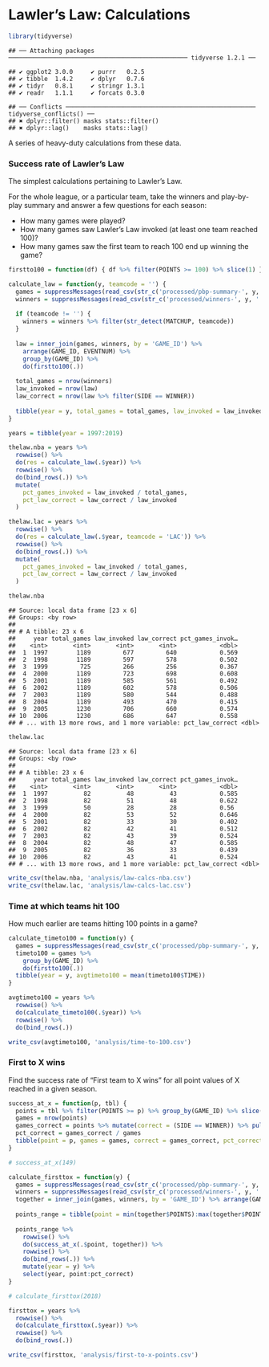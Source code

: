 Lawler’s Law: Calculations
================

``` r
library(tidyverse)
```

    ## ── Attaching packages ────────────────────────────────────────────────── tidyverse 1.2.1 ──

    ## ✔ ggplot2 3.0.0     ✔ purrr   0.2.5
    ## ✔ tibble  1.4.2     ✔ dplyr   0.7.6
    ## ✔ tidyr   0.8.1     ✔ stringr 1.3.1
    ## ✔ readr   1.1.1     ✔ forcats 0.3.0

    ## ── Conflicts ───────────────────────────────────────────────────── tidyverse_conflicts() ──
    ## ✖ dplyr::filter() masks stats::filter()
    ## ✖ dplyr::lag()    masks stats::lag()

A series of heavy-duty calculations from these data.

### Success rate of Lawler’s Law

The simplest calculations pertaining to Lawler’s Law.

For the whole league, or a particular team, take the winners and
play-by-play summary and answer a few questions for each season:

  - How many games were played?
  - How many games saw Lawler’s Law invoked (at least one team reached
    100)?
  - How many games saw the first team to reach 100 end up winning the
    game?

<!-- end list -->

``` r
firstto100 = function(df) { df %>% filter(POINTS >= 100) %>% slice(1) }

calculate_law = function(y, teamcode = '') {
  games = suppressMessages(read_csv(str_c('processed/pbp-summary-', y, '.csv')))
  winners = suppressMessages(read_csv(str_c('processed/winners-', y, '.csv')))
  
  if (teamcode != '') {
    winners = winners %>% filter(str_detect(MATCHUP, teamcode))
  }
  
  law = inner_join(games, winners, by = 'GAME_ID') %>% 
    arrange(GAME_ID, EVENTNUM) %>% 
    group_by(GAME_ID) %>% 
    do(firstto100(.))
  
  total_games = nrow(winners)
  law_invoked = nrow(law)
  law_correct = nrow(law %>% filter(SIDE == WINNER))
  
  tibble(year = y, total_games = total_games, law_invoked = law_invoked, law_correct = law_correct)
}
```

``` r
years = tibble(year = 1997:2019)

thelaw.nba = years %>% 
  rowwise() %>% 
  do(res = calculate_law(.$year)) %>% 
  rowwise() %>% 
  do(bind_rows(.)) %>% 
  mutate(
    pct_games_invoked = law_invoked / total_games,
    pct_law_correct = law_correct / law_invoked
  )

thelaw.lac = years %>% 
  rowwise() %>% 
  do(res = calculate_law(.$year, teamcode = 'LAC')) %>% 
  rowwise() %>% 
  do(bind_rows(.)) %>% 
  mutate(
    pct_games_invoked = law_invoked / total_games,
    pct_law_correct = law_correct / law_invoked
  )
```

``` r
thelaw.nba
```

    ## Source: local data frame [23 x 6]
    ## Groups: <by row>
    ## 
    ## # A tibble: 23 x 6
    ##     year total_games law_invoked law_correct pct_games_invok…
    ##    <int>       <int>       <int>       <int>            <dbl>
    ##  1  1997        1189         677         640            0.569
    ##  2  1998        1189         597         578            0.502
    ##  3  1999         725         266         256            0.367
    ##  4  2000        1189         723         698            0.608
    ##  5  2001        1189         585         561            0.492
    ##  6  2002        1189         602         578            0.506
    ##  7  2003        1189         580         544            0.488
    ##  8  2004        1189         493         470            0.415
    ##  9  2005        1230         706         660            0.574
    ## 10  2006        1230         686         647            0.558
    ## # ... with 13 more rows, and 1 more variable: pct_law_correct <dbl>

``` r
thelaw.lac
```

    ## Source: local data frame [23 x 6]
    ## Groups: <by row>
    ## 
    ## # A tibble: 23 x 6
    ##     year total_games law_invoked law_correct pct_games_invok…
    ##    <int>       <int>       <int>       <int>            <dbl>
    ##  1  1997          82          48          43            0.585
    ##  2  1998          82          51          48            0.622
    ##  3  1999          50          28          28            0.56 
    ##  4  2000          82          53          52            0.646
    ##  5  2001          82          33          30            0.402
    ##  6  2002          82          42          41            0.512
    ##  7  2003          82          43          39            0.524
    ##  8  2004          82          48          47            0.585
    ##  9  2005          82          36          33            0.439
    ## 10  2006          82          43          41            0.524
    ## # ... with 13 more rows, and 1 more variable: pct_law_correct <dbl>

``` r
write_csv(thelaw.nba, 'analysis/law-calcs-nba.csv')
write_csv(thelaw.lac, 'analysis/law-calcs-lac.csv')
```

### Time at which teams hit 100

How much earlier are teams hitting 100 points in a game?

``` r
calculate_timeto100 = function(y) {
  games = suppressMessages(read_csv(str_c('processed/pbp-summary-', y, '.csv')))
  timeto100 = games %>% 
    group_by(GAME_ID) %>% 
    do(firstto100(.))
  tibble(year = y, avgtimeto100 = mean(timeto100$TIME))
}
```

``` r
avgtimeto100 = years %>% 
  rowwise() %>% 
  do(calculate_timeto100(.$year)) %>% 
  rowwise() %>% 
  do(bind_rows(.))
```

``` r
write_csv(avgtimeto100, 'analysis/time-to-100.csv')
```

### First to X wins

Find the success rate of “First team to X wins” for all point values of
X reached in a given season.

``` r
success_at_x = function(p, tbl) {
  points = tbl %>% filter(POINTS >= p) %>% group_by(GAME_ID) %>% slice(1)
  games = nrow(points)
  games_correct = points %>% mutate(correct = (SIDE == WINNER)) %>% pull(correct) %>% sum()
  pct_correct = games_correct / games
  tibble(point = p, games = games, correct = games_correct, pct_correct = pct_correct)
}

# success_at_x(149)

calculate_firsttox = function(y) {
  games = suppressMessages(read_csv(str_c('processed/pbp-summary-', y, '.csv')))
  winners = suppressMessages(read_csv(str_c('processed/winners-', y, '.csv')))
  together = inner_join(games, winners, by = 'GAME_ID') %>% arrange(GAME_ID, EVENTNUM)
  
  points_range = tibble(point = min(together$POINTS):max(together$POINTS))
  
  points_range %>% 
    rowwise() %>% 
    do(success_at_x(.$point, together)) %>% 
    rowwise() %>% 
    do(bind_rows(.)) %>% 
    mutate(year = y) %>% 
    select(year, point:pct_correct)
}

# calculate_firsttox(2018)

firsttox = years %>% 
  rowwise() %>% 
  do(calculate_firsttox(.$year)) %>% 
  rowwise() %>% 
  do(bind_rows(.))
```

``` r
write_csv(firsttox, 'analysis/first-to-x-points.csv')
```
